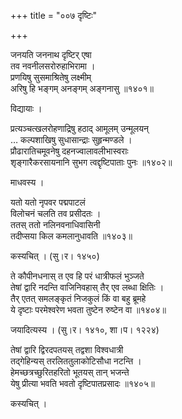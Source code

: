 +++
title = "००७ दृष्टिः"

+++


जनयति जननाथ दृष्टिर् एषा  
तव नवनीलसरोरुहाभिरामा ।  
प्रणयिषु सुसमाश्रितेषु लक्ष्मीम्  
अरिषु हि भङ्गम् अनङ्गम् अङ्गनासु ॥१४०१॥  


विद्यायाः ।  


प्रत्यञ्चत्खलरोहणाद्रिषु हठाद् आमूलम् उन्मूलयन्  
… कल्पशाखिषु सुधासान्द्राः सुहृन्मण्डले ।  
प्रौढारातिचमूवनेषु दहनज्वालावलीभास्वराः  
शृङ्गारैकरसायनानि सुभग त्वद्दृष्टिपाताः पुनः ॥१४०२॥  


माधवस्य ।  


यतो यतो नृपवर पद्मपाटलं  
विलोचनं चलति तव प्रसीदतः ।  
ततस् ततो नलिनवनाधिवासिनी  
तदीप्सया किल कमलानुधावति ॥१४०३॥  


कस्यचित् । (सु।र। १४५०)  


ते कौपीनधनास् त एव हि परं धात्रीफलं भुञ्जते  
तेषां द्वारि नदन्ति वाजिनिवहास् तैर् एव लब्धा क्षितिः ।  
तैर् एतत् समलङ्कृतं निजकुलं किं वा बहु ब्रूमहे   
ये दृष्टाः परमेश्वरेण भवता तुष्टेन रुष्टेन वा ॥१४०४॥  


जयादित्यस्य । (सु।र। १४१०, शा।प। १२२४)  


तेषां द्वारि द्विरदपतयस् तद्वशा विश्वधात्री  
तद्गेहिन्यस् तरलिततुलाकोटिसौधा नटन्ति ।  
हेमच्छत्रच्छुरितहरितो भूतयस् तान् भजन्ते  
येषु प्रीत्या भवति भवतो दृष्टिपातप्रसादः ॥१४०५॥  


कस्यचित् ।  


